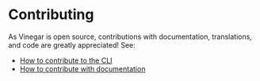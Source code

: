 # Contributing

As Vinegar is open source, contributions with documentation, translations, and code are greatly appreciated! See:

- [How to contribute to the CLI](Contributing-to-the-cli.md)
- [How to contribute with documentation](Contributing-to-documentation.md)
